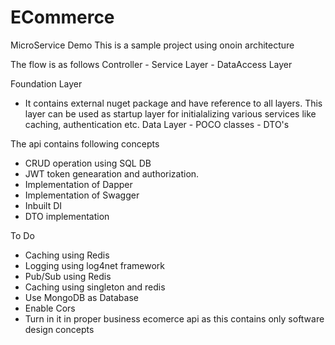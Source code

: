 # ECommerce
MicroService Demo
This is a sample project using onoin architecture 

The flow is as follows
  Controller - Service Layer - DataAccess Layer
  
  Foundation Layer 
  - It contains external nuget package and have reference to all layers. This layer can be used as startup layer for initialalizing various services like caching, authentication etc.
  Data Layer - POCO classes - DTO's

The api contains following concepts
- CRUD operation using SQL DB 
- JWT token genearation and authorization.
- Implementation of Dapper
- Implementation of Swagger
- Inbuilt DI
- DTO implementation

To Do
- Caching using Redis
- Logging using log4net framework
- Pub/Sub using Redis
- Caching using singleton and redis
- Use MongoDB as Database
- Enable Cors
- Turn in it in proper business ecomerce api as this contains only software design concepts 

